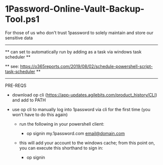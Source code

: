 # 1Password-Online-Vault-Backup-Tool.ps1

For those of us who don't trust 1password to solely maintain and store our sensitive data

------------------------------------

** can set to automatically run by adding as a task via windows task scheduler **

** see: https://o365reports.com/2019/08/02/schedule-powershell-script-task-scheduler **

------------------------------------

 PRE-REQS                     

 * download op cli (https://app-updates.agilebits.com/product_history/CLI) and add to PATH

 * use op cli to manually log into 1password via cli for the first time (you won't have to do this again)
   
   * run the following in your powershell client: 
        
     * op signin my.1password.com email@domain.com

   * this will add your account to the windows cache; from this point on, you can execute this shorthand to sign in: 
        
     * op signin
